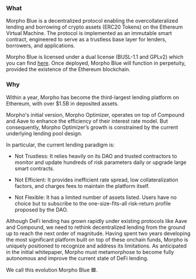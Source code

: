 ### What

Morpho Blue is a decentralized protocol enabling the overcollateralized lending and borrowing of crypto assets (ERC20 Tokens) on the Ethereum Virtual Machine. The protocol is implemented as an immutable smart contract, engineered to serve as a trustless base layer for lenders, borrowers, and applications.

Morpho Blue is licensed under a dual license (BUSL-1.1 and GPLv2) which you can find [here](https://github.com/morpho-org/morpho-blue/blob/main/LICENSE). Once deployed, Morpho Blue will function in perpetuity, provided the existence of the Ethereum blockchain.

### Why

Within a year, Morpho has become the third-largest lending platform on Ethereum, with over $1.5B in deposited assets.

Morpho's initial version, Morpho Optimizer, operates on top of Compound and Aave to enhance the efficiency of their interest rate model. But consequently, Morpho Optimizer’s growth is constrained by the current underlying lending pool design.

In particular, the current lending paradigm is:

- Not Trustless: It relies heavily on its DAO and trusted contractors to monitor and update hundreds of risk parameters daily or upgrade large smart contracts.

- Not Efficient: It provides inefficient rate spread, low collateralization factors, and charges fees to maintain the platform itself.

- Not Flexible: It has a limited number of assets listed. Users have no choice but to subscribe to the one-size-fits-all risk-return profile proposed by the DAO.

Although DeFi lending has grown rapidly under existing protocols like Aave and Compound, we need to rethink decentralized lending from the ground up to reach the next order of magnitude. Having spent two years developing the most significant platform built on top of these onchain funds, Morpho is uniquely positioned to recognize and address its limitations. As anticipated in the initial whitepaper, Morpho must metamorphose to become fully autonomous and improve the current state of DeFi lending.

We call this evolution Morpho Blue 🟦.
